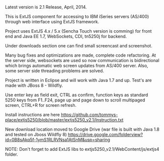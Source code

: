 Latest version is 2.1 Release, April, 2014.

This is ExtJS component for accessing to IBM iSeries servers (AS/400) through web interface using ExtJS framework.

Project uses ExtJS 4.x / 5.x (Sencha Touch version is comming) for front end and Java EE 1.7, WebSockets, CDI, tn5250j for backend.

Under downloads section one can find small screencast and screenshot.

Many bug fixes and optimizations are made, complete code refactoring. At the server side, websockets are used so now communication is bidirectional which brings automatic web screen updates from AS/400 server. Also, some server side threading problems are solved.

Project is written in Eclipse and will work with Java 1.7 and up. Test's are made with JBoss 8 - Wildfly.

Use enter key as field exit, CTRL as confirm, function keys as standard 5250 keys from F1..F24, page up and page down to scroll multipaged screen, CTRL+R for screen refresh.

Install instructions are here https://github.com/tommys-place/extjs5250/blob/master/extjs5250_v2.1/Instruction.txt

New download location moved to Google Drive (war file is built with Java 1.8 and tested on Jboss Wildfly 8)
https://drive.google.com/folderview?id=0B8sAkq5f-1ymS1RLRVNsa1AtSnM&usp=sharing

NOTE: Don't forget to add ExtJS libs to extjs5250_v2.1/WebContent/js/extjs4 folder.
